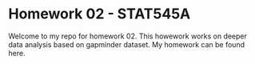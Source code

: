 # Homework 02 - STAT545A
Welcome to my repo for homework 02. This howework works on deeper data analysis based on gapminder dataset. My homework can be found here.
